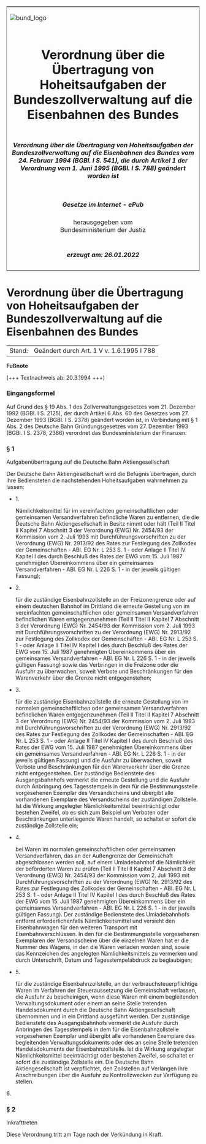 <span id="DECKBLATT.html"></span>

<table border="0" frame="border" width="100%">

<tr valign="top">

<td align="left">

![bund\_logo](BfJ_2021_Web_de_de.gif)

</td>

<td align="right">

 

</td>

</tr>

<tr align="center" valign="middle">

<td colspan="2">

# Verordnung über die Übertragung von Hoheitsaufgaben der Bundeszollverwaltung auf die Eisenbahnen des Bundes

</td>

</tr>

<tr align="center" valign="middle">

<td colspan="2">

##### Verordnung über die Übertragung von Hoheitsaufgaben der Bundeszollverwaltung auf die Eisenbahnen des Bundes vom 24. Februar 1994 (BGBl. I S. 541), die durch Artikel 1 der Verordnung vom 1. Juni 1995 (BGBl. I S. 788) geändert worden ist

</td>

</tr>

<tr align="center" valign="middle">

<td colspan="2">

  
  

##### Gesetze im Internet - ePub  
  
herausgegeben vom  
Bundesministerium der Justiz

</td>

</tr>

<tr align="center" valign="bottom">

<td colspan="2">

  
  

##### erzeugt am: 26.01.2022

</td>

</tr>

</table>

<span id="BJNR054100994.html"></span>

# Verordnung über die Übertragung von Hoheitsaufgaben der Bundeszollverwaltung auf die Eisenbahnen des Bundes

<div>

<div class="jnhtml">

|        |                                           |
| ------ | ----------------------------------------- |
| Stand: | Geändert durch Art. 1 V v. 1.6.1995 I 788 |

</div>

</div>

<div>

  
**Fußnote**

<div class="jnhtml">

<div>

<div class="jurAbsatz">

(+++ Textnachweis ab: 20.3.1994 +++)

</div>

</div>

</div>

</div>

<span id="BJNR054100994BJNE000100307.html"></span>

### Eingangsformel  

<div>

<div class="jnhtml">

<div>

<div class="jurAbsatz">

Auf Grund des § 19 Abs. 1 des Zollverwaltungsgesetzes vom 21. Dezember
1992 (BGBl. I S. 2125), der durch Artikel 6 Abs. 60 des Gesetzes vom 27.
Dezember 1993 (BGBl. I S. 2378) geändert worden ist, in Verbindung mit §
1 Abs. 2 des Deutsche Bahn Gründungsgesetzes vom 27. Dezember 1993
(BGBl. I S. 2378, 2386) verordnet das Bundesministerium der Finanzen:

</div>

</div>

</div>

</div>

<span id="BJNR054100994BJNE000201301.html"></span>

### § 1  
Aufgabenübertragung auf die Deutsche Bahn Aktiengesellschaft

<div>

<div class="jnhtml">

<div>

<div class="jurAbsatz">

Der Deutsche Bahn Aktiengesellschaft wird die Befugnis übertragen, durch
ihre Bediensteten die nachstehenden Hoheitsaufgaben wahrnehmen zu
lassen:

  - 1\.
    
    <div style="">
    
    Nämlichkeitsmittel für im vereinfachten gemeinschaftlichen oder
    gemeinsamen Versandverfahren befindliche Waren zu entfernen, die die
    Deutsche Bahn Aktiengesellschaft in Besitz nimmt oder hält (Teil II
    Titel II Kapitel 7 Abschnitt 3 der Verordnung (EWG) Nr. 2454/93 der
    Kommission vom 2. Juli 1993 mit Durchführungsvorschriften zu der
    Verordnung (EWG) Nr. 2913/92 des Rates zur Festlegung des Zollkodex
    der Gemeinschaften - ABl. EG Nr. L 253 S. 1 - oder Anlage II Titel
    IV Kapitel I des durch Beschluß des Rates der EWG vom 15. Juli 1987
    genehmigten Übereinkommens über ein gemeinsames Versandverfahren -
    ABl. EG Nr. L 226 S. 1 - in der jeweils gültigen Fassung);
    
    </div>

  - 2\.
    
    <div style="">
    
    für die zuständige Eisenbahnzollstelle an der Freizonengrenze oder
    auf einem deutschen Bahnhof im Drittland die erneute Gestellung von
    im vereinfachten gemeinschaftlichen oder gemeinsamen
    Versandverfahren befindlichen Waren entgegenzunehmen (Teil II Titel
    II Kapitel 7 Abschnitt 3 der Verordnung (EWG) Nr. 2454/93 der
    Kommission vom 2. Juli 1993 mit Durchführungsvorschriften zu der
    Verordnung (EWG) Nr. 2913/92 zur Festlegung des Zollkodex der
    Gemeinschaften - ABl. EG Nr. L 253 S. 1 - oder Anlage II Titel IV
    Kapitel I des durch Beschluß des Rates der EWG vom 15. Juli 1987
    genehmigten Übereinkommens über ein gemeinsames Versandverfahren -
    ABl. EG Nr. L 226 S. 1 - in der jeweils gültigen Fassung) sowie das
    Verbringen in die Freizone oder die Ausfuhr zu überwachen, soweit
    Verbote und Beschränkungen für den Warenverkehr über die Grenze
    nicht entgegenstehen;
    
    </div>

  - 3\.
    
    <div style="">
    
    für die zuständige Eisenbahnzollstelle die erneute Gestellung von im
    normalen gemeinschaftlichen oder gemeinsamen Versandverfahren
    befindlichen Waren entgegenzunehmen (Teil II Titel II Kapitel 7
    Abschnitt 3 der Verordnung (EWG) Nr. 2454/93 der Kommission vom 2.
    Juli 1993 mit Durchführungsvorschriften zu der Verordnung (EWG) Nr.
    2913/92 des Rates zur Festlegung des Zollkodex der Gemeinschaften -
    ABl. EG Nr. L 253 S. 1 - oder Anlage II Titel IV Kapitel I des durch
    Beschluß des Rates der EWG vom 15. Juli 1987 genehmigten
    Übereinkommens über ein gemeinsames Versandverfahren - ABl. EG Nr.
    L 226 S. 1 - in der jeweils gültigen Fassung) und die Ausfuhr zu
    überwachen, soweit Verbote und Beschränkungen für den Warenverkehr
    über die Grenze nicht entgegenstehen. Der zuständige Bedienstete
    des Ausgangsbahnhofs vermerkt die erneute Gestellung und die Ausfuhr
    durch Anbringung des Tagesstempels in dem für die Bestimmungsstelle
    vorgesehenen Exemplar des Versandscheins und übergibt alle
    vorhandenen Exemplare des Versandscheins der zuständigen Zollstelle.
    Ist die Wirkung angelegter Nämlichkeitsmittel beeinträchtigt oder
    bestehen Zweifel, ob es sich zum Beispiel um Verboten oder
    Beschränkungen unterliegende Waren handelt, so schaltet er sofort
    die zuständige Zollstelle ein;
    
    </div>

  - 4\.
    
    <div style="">
    
    bei Waren im normalen gemeinschaftlichen oder gemeinsamen
    Versandverfahren, das an der Außengrenze der Gemeinschaft
    abgeschlossen werden soll, auf einem Umladebahnhof die Nämlichkeit
    der beförderten Waren zu prüfen (Teil II Titel II Kapitel 7
    Abschnitt 3 der Verordnung (EWG) Nr. 2454/93 der Kommission vom 2.
    Juli 1993 mit Durchführungsvorschriften zu der Verordnung (EWG) Nr.
    2913/92 des Rates zur Festlegung des Zollkodex der Gemeinschaften -
    ABl. EG Nr. L 253 S. 1 - oder Anlage II Titel IV Kapitel I des durch
    Beschluß des Rates der EWG vom 15. Juli 1987 genehmigten
    Übereinkommens über ein gemeinsames Versandverfahren - ABl. EG Nr.
    L 226 S. 1 - in der jeweils gültigen Fassung). Der zuständige
    Bedienstete des Umladebahnhofs entfernt erforderlichenfalls
    Nämlichkeitsmittel und versieht den Eisenbahnwagen für den weiteren
    Transport mit Eisenbahnverschlüssen. In den für die
    Bestimmungsstelle vorgesehenen Exemplaren der Versandscheine über
    die einzelnen Waren hat er die Nummer des Wagens, in den die Waren
    verladen worden sind, sowie das Kennzeichen des angelegten
    Nämlichkeitsmittels zu vermerken und durch Unterschrift, Datum und
    Tagesstempelabdruck zu beglaubigen;
    
    </div>

  - 5\.
    
    <div style="">
    
    für die zuständige Eisenbahnzollstelle, an der
    verbrauchsteuerpflichtige Waren im Verfahren der Steueraussetzung
    die Gemeinschaft verlassen, die Ausfuhr zu bescheinigen, wenn diese
    Waren mit einem begleitenden Verwaltungsdokument oder einem an seine
    Stelle tretenden Handelsdokument durch die Deutsche Bahn
    Aktiengesellschaft übernommen und in ein Drittland ausgeführt
    werden. Der zuständige Bedienstete des Ausgangsbahnhofs vermerkt die
    Ausfuhr durch Anbringen des Tagesstempels in dem für die
    Eisenbahnzollstelle vorgesehenen Exemplar und übergibt alle
    vorhandenen Exemplare des begleitenden Verwaltungsdokuments oder des
    an seine Stelle tretenden Handelsdokuments der Eisenbahnzollstelle.
    Ist die Wirkung angelegter Nämlichkeitsmittel beeinträchtigt oder
    bestehen Zweifel, so schaltet er sofort die zuständige Zollstelle
    ein. Die Deutsche Bahn Aktiengesellschaft ist verpflichtet, den
    Zollstellen auf Verlangen ihre Anschreibungen über die Ausfuhr zu
    Kontrollzwecken zur Verfügung zu stellen.
    
    </div>

6\.

</div>

</div>

</div>

</div>

<span id="BJNR054100994BJNE000300307.html"></span>

### § 2  
Inkrafttreten

<div>

<div class="jnhtml">

<div>

<div class="jurAbsatz">

Diese Verordnung tritt am Tage nach der Verkündung in Kraft.

</div>

</div>

</div>

</div>
